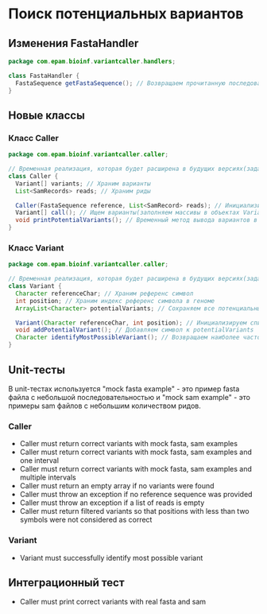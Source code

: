 # Поиск потенциальных вариантов

## Изменения FastaHandler
```java
package com.epam.bioinf.variantcaller.handlers;

class FastaHandler {
  FastaSequence getFastaSequence(); // Возвращаем прочитанную последовательность
}
```

## Новые классы

### Класс Caller
```java
package com.epam.bioinf.variantcaller.caller;

// Временная реализация, которая будет расширена в будущих версиях(задача про метрики)
class Caller {
  Variant[] variants; // Храним варианты
  List<SamRecords> reads; // Храним риды

  Caller(FastaSequence reference, List<SamRecord> reads); // Инициализируем массив вариантов объектами Variant с пустыми массивами внутри
  Variant[] call(); // Ищем варианты(заполняем массивы в объектах Variant) и возвращаем реузльтат
  void printPotentialVariants(); // Временный метод вывода вариантов в консоль
}
```

### Класс Variant
```java
package com.epam.bioinf.variantcaller.caller;

// Временная реализация, которая будет расширена в будущих версиях(задача про метрики)
class Variant {
  Character referenceChar; // Храним референс символ
  int position; // Храним индекс референс символа в геноме
  ArrayList<Character> potentialVariants; // Сохраняем все потенциальные варианты

  Variant(Character referenceChar, int position); // Инициализируем список
  void addPotentialVariant(); // Добавляем символ к potentialVariants
  Character identifyMostPossibleVariant(); // Возвращаем наиболее часто встречающийся символ
}
```

## Unit-тесты

В unit-тестах используется "mock fasta example" - это пример fasta файла с небольшой последовательностью
и "mock sam example" - это примеры sam файлов с небольшим количеством ридов.

### Caller

* Caller must return correct variants with mock fasta, sam examples
* Caller must return correct variants with mock fasta, sam examples and one interval
* Caller must return correct variants with mock fasta, sam examples and multiple intervals
* Caller must return an empty array if no variants were found
* Caller must throw an exception if no reference sequence was provided
* Caller must throw an exception if a list of reads is empty
* Caller must return filtered variants so that positions with less than two symbols were not considered as correct


### Variant

* Variant must successfully identify most possible variant

## Интеграционный тест

* Caller must print correct variants with real fasta and sam
